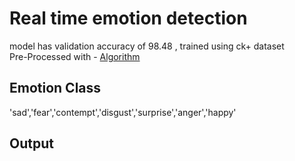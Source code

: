 # **Real time emotion detection**
model has validation accuracy of 98.48 , trained using ck+ dataset<br />
Pre-Processed with - <a href="https://github.com/ajayg99/Edge-Detection-using-Hybrid-Dynamic-Binary-Threshold" target="_blank">Algorithm</a>
## **Emotion Class**
'sad','fear','contempt','disgust','surprise','anger','happy'
## **Output**
